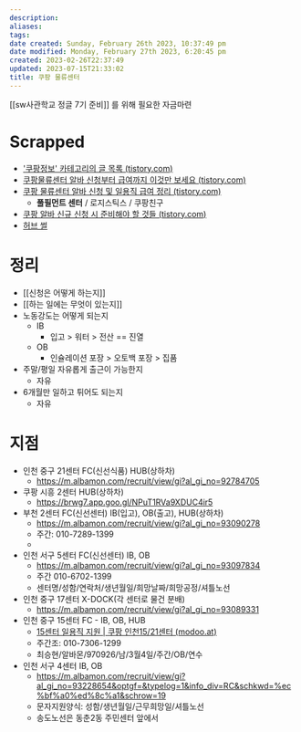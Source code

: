 ```yaml
---
description:
aliases: 
tags: 
date created: Sunday, February 26th 2023, 10:37:49 pm
date modified: Monday, February 27th 2023, 6:20:45 pm
created: 2023-02-26T22:37:49
updated: 2023-07-15T21:33:02
title: 쿠팡 물류센터
---
```


[[sw사관학교 정글 7기 준비]] 를 위해 필요한 자금마련

# Scrapped

- ['쿠팡정보' 카테고리의 글 목록 (tistory.com)](https://doryongnyong.tistory.com/category/%EC%BF%A0%ED%8C%A1%EC%A0%95%EB%B3%B4)
- [쿠팡물류센터 알바 신청부터 급여까지 이것만 보세요 (tistory.com)](https://doryongnyong.tistory.com/entry/%EC%BF%A0%ED%8C%A1%EB%AC%BC%EB%A5%98%EC%84%BC%ED%84%B0-%EC%95%8C%EB%B0%94-%EC%8B%A0%EC%B2%AD-%EA%B8%89%EC%97%AC)
- [쿠팡 물류센터 알바 신청 및 일용직 급여 정리 (tistory.com)](https://doryongnyong.tistory.com/entry/%EC%BF%A0%ED%8C%A1-%EB%AC%BC%EB%A5%98%EC%84%BC%ED%84%B0-%EC%95%8C%EB%B0%94-%EC%8B%A0%EC%B2%AD-%EC%9D%BC%EC%9A%A9%EC%A7%81-%EA%B8%89%EC%97%AC)
	- **풀필먼트 센터** / 로지스틱스 / 쿠팡친구 
- [쿠팡 알바 신규 신청 시 준비해야 할 것들 (tistory.com)](https://doryongnyong.tistory.com/entry/%EC%BF%A0%ED%8C%A1-%EC%95%8C%EB%B0%94-%EC%8B%A0%EA%B7%9C-%EC%8B%A0%EC%B2%AD-%EC%A4%80%EB%B9%84%EB%AC%BC)
- [허브 썰](https://gall.dcinside.com/board/view/?id=dcbest&no=24361)

# 정리

- [[신청은 어떻게 하는지]]
- [[하는 일에는 무엇이 있는지]]
- 노동강도는 어떻게 되는지
	- IB
		- 입고 > 워터 > 전산 == 진열
	- OB
		- 인슐레이션 포장 > 오토백 포장 > 집품
- 주말/평일 자유롭게 출근이 가능한지
	- 자유
- 6개월만 일하고 튀어도 되는지
	- 자유

# 지점

- 인천 중구 21센터 FC(신선식품) HUB(상하차)
	- https://m.albamon.com/recruit/view/gi?al_gi_no=92784705
- 쿠팡 시흥 2센터 HUB(상하차)
	- https://brwg7.app.goo.gl/NPuT1RVa9XDUC4ir5
- 부천 2센터 FC(신선센터) IB(입고), OB(출고), HUB(상하차)
	- https://m.albamon.com/recruit/view/gi?al_gi_no=93090278
	- 주간: 010-7289-1399
	- 
- 인천 서구 5센터 FC(신선센터) IB, OB
	- https://m.albamon.com/recruit/view/gi?al_gi_no=93097834
	- 주간 010-6702-1399
	- 센터명/성함/연락처/생년월일/희망날짜/희망공정/셔틀노선
- 인천 중구 17센터 X-DOCK(각 센터로 물건 분배)
	- https://m.albamon.com/recruit/view/gi?al_gi_no=93089331
- 인천  중구 15센터 FC - IB, OB, HUB
	- [15센터 일용직 지원 | 쿠팡 인천15/21센터 (modoo.at)](https://inc15.modoo.at/?link=98byte2x)
	- 주간조: 010-7306-1299
	- 최승현/알바몬/970926/남/3월4일/주간/OB/연수
- 인천 서구 4센터 IB, OB
	- https://m.albamon.com/recruit/view/gi?al_gi_no=93228654&optgf=&typelog=1&info_div=RC&schkwd=%ec%bf%a0%ed%8c%a1&schrow=19
	- 문자지원양식: 성함/생년월일/근무희망일/셔틀노선
	- 송도노선은 동춘2동 주민센터 앞에서
